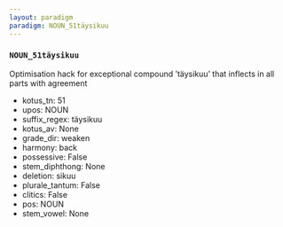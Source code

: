 ```yaml
---
layout: paradigm
paradigm: NOUN_51täysikuu
---
```

### ` NOUN_51täysikuu `

Optimisation hack for exceptional compound ’täysikuu’ that inflects in all parts with agreement
* kotus_tn: 51
* upos: NOUN
* suffix_regex: täysikuu
* kotus_av: None
* grade_dir: weaken
* harmony: back
* possessive: False
* stem_diphthong: None
* deletion: sikuu
* plurale_tantum: False
* clitics: False
* pos: NOUN
* stem_vowel: None
